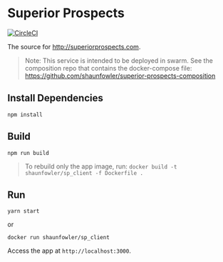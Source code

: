 # Superior Prospects

[![CircleCI](https://circleci.com/gh/shaunfowler/superior-prospects/tree/master.svg?style=svg)](https://circleci.com/gh/shaunfowler/superior-prospects/tree/master)

The source for http://superiorprospects.com.

> Note: This service is intended to be deployed in swarm. See the composition repo that contains the docker-compose file: https://github.com/shaunfowler/superior-prospects-composition

## Install Dependencies

`npm install`

## Build

`npm run build`

> To rebuild only the app image, run: `docker build -t shaunfowler/sp_client -f Dockerfile .`

## Run

`yarn start`

or

`docker run shaunfowler/sp_client`

Access the app at `http://localhost:3000`.
